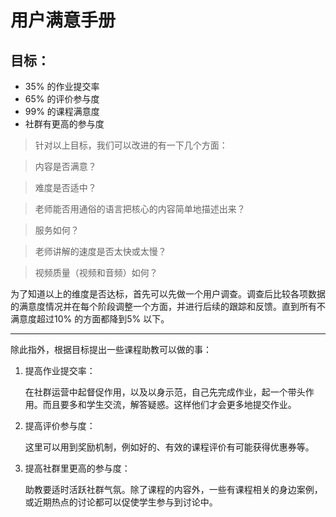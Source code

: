 # 用户满意手册

## 目标：
- 35% 的作业提交率
- 65% 的评价参与度
- 99% 的课程满意度
- 社群有更高的参与度

> 针对以上目标，我们可以改进的有一下几个方面：

> 内容是否满意？

> 难度是否适中？

> 老师能否用通俗的语言把核心的内容简单地描述出来？

> 服务如何？

> 老师讲解的速度是否太快或太慢？

> 视频质量（视频和音频）如何？

为了知道以上的维度是否达标，首先可以先做一个用户调查。调查后比较各项数据的满意度情况并在每个阶段调整一个方面，并进行后续的跟踪和反馈。直到所有不满意度超过10% 的方面都降到5% 以下。

---

除此指外，根据目标提出一些课程助教可以做的事：

1. 提高作业提交率：

   在社群运营中起督促作用，以及以身示范，自己先完成作业，起一个带头作用。而且要多和学生交流，解答疑惑。这样他们才会更多地提交作业。

2. 提高评价参与度：

   这里可以用到奖励机制，例如好的、有效的课程评价有可能获得优惠券等。

3. 提高社群里更高的参与度：

   助教要适时活跃社群气氛。除了课程的内容外，一些有课程相关的身边案例，或近期热点的讨论都可以促使学生参与到讨论中。
